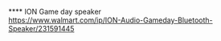 





****  ION Game day speaker      
https://www.walmart.com/ip/ION-Audio-Gameday-Bluetooth-Speaker/231591445      
